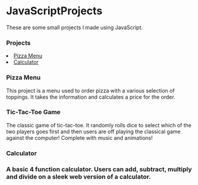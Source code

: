 # JavaScriptProjects

<p> These are  some small projects I made  using JavaScript.
  
<h3>Projects</h3>
<li> <a href="https://github.com/micah734/JavaScriptProjects/tree/main/Pizza_Project">Pizza Menu </a>
<li> <a href="https://github.com/micah734/JavaScriptProjects/tree/main/TicTacToe>Tic-Tac-Toe Game</a>
<li> <a href="https://github.com/micah734/JavaScriptProjects/tree/main/calculator">Calculator</a>
  
  
  <h3>Pizza Menu</h3>
  <p>This project is a menu used to order pizza with a various selection of toppings. It takes the information and calculates a price for the order.</p>
  
  <h3>Tic-Tac-Toe Game</h3>
  <p>The classic game of tic-tac-toe. It randomly rolls dice to select which of the two players goes first and then users are off playing the classical game against the computer! Complete with music and animations!</p>
  
  <h3>Calculator<h3>
  <p>A basic 4 function calculator. Users can add, subtract, multiply and divide on a sleek web version of a calculator.</p>
